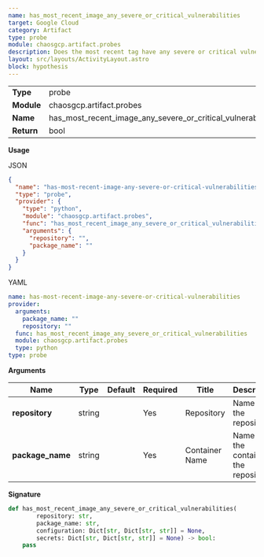 ```yaml
---
name: has_most_recent_image_any_severe_or_critical_vulnerabilities
target: Google Cloud
category: Artifact
type: probe
module: chaosgcp.artifact.probes
description: Does the most recent tag have any severe or critical vulnerabilities.
layout: src/layouts/ActivityLayout.astro
block: hypothesis
---
```


|            |                                                              |
| ---------- | ------------------------------------------------------------ |
| **Type**   | probe                                                        |
| **Module** | chaosgcp.artifact.probes                                     |
| **Name**   | has_most_recent_image_any_severe_or_critical_vulnerabilities |
| **Return** | bool                                                         |

**Usage**

JSON

```json
{
  "name": "has-most-recent-image-any-severe-or-critical-vulnerabilities",
  "type": "probe",
  "provider": {
    "type": "python",
    "module": "chaosgcp.artifact.probes",
    "func": "has_most_recent_image_any_severe_or_critical_vulnerabilities",
    "arguments": {
      "repository": "",
      "package_name": ""
    }
  }
}
```

YAML

```yaml
name: has-most-recent-image-any-severe-or-critical-vulnerabilities
provider:
  arguments:
    package_name: ""
    repository: ""
  func: has_most_recent_image_any_severe_or_critical_vulnerabilities
  module: chaosgcp.artifact.probes
  type: python
type: probe
```

**Arguments**

| Name             | Type   | Default | Required | Title          | Description                             |
| ---------------- | ------ | ------- | -------- | -------------- | --------------------------------------- |
| **repository**   | string |         | Yes      | Repository     | Name of the repository                  |
| **package_name** | string |         | Yes      | Container Name | Name of the container in the repository |

**Signature**

```python
def has_most_recent_image_any_severe_or_critical_vulnerabilities(
        repository: str,
        package_name: str,
        configuration: Dict[str, Dict[str, str]] = None,
        secrets: Dict[str, Dict[str, str]] = None) -> bool:
    pass
```

